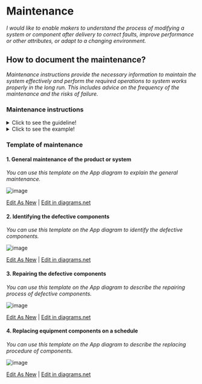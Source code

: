 # **Maintenance**

*I would like to enable makers to understand the process of modifying a system or component after delivery to correct faults, improve performance or other attributes, or adapt to a changing environment.*

## **How to document the maintenance?** 

*Maintenance instructions provide the necessary information to maintain the system effectively and perform the required operations to system works properly in the long run. This includes advice on the frequency of the maintenance and the risks of failure.*

 ### **Maintenance instructions** 
<details>
  <summary>Click to see the guideline!</summary> 
 
  - **Definition:** *A maintenance instruction is a technical communication document intended to give recommendations and necessary information to maintain the system effectively.*

  ```
What does include the documentation of maintenance instructions? 

1. Introduction of general maintenance of the product or system
    - Cleaning
    - Lubricating
    - Regular inspections or services. These can be carried out on a time-based schedule or on a usage-based schedule.
       - Maintenance according to predetermined intervals 
       - Maintenance according to prescribed criteria
       - Maintenance by integrating analysis, measurement and periodic test activities 
    - Regular adjusting machinery if it's necessary
    - Maintenance tools
       - Various tools necessary to perform the maintenance operation
2. Identifying the defective components
    - The equipment performance monitoring   
    - How to detect a defective component
    - Fault elimination
    - Verification of fault elimination
3. Repairing the defective components
    - Step-by-step procedures describing the repairing sequence 
    - Refere to the manufacturing section where you can find the manufacturing instructions to rebuild the defective components
    - Verifiction of repair
    - Required tools for repairing
4. Replacing equipment components according to the schedule
    - Step-by-step procedures describing the replacing sequence
    - Required tools for replacing the components

How to visualize the process of maintenance?
 1. Images 
 2. Videos 

```
</details>

<details>
  <summary>Click to see the example!</summary>

#### *Example 1:* [FarmBot Genesis V1.5](https://genesis.farm.bot/v1.5/Extras/maintenance)
</details>

### Template of maintenance
 
 #### 1. General maintenance of the product or system
 
   *You can use this template on the App diagram to explain the general maintenance.*
 
![image](https://github.com/OPEN-NEXT/wp2.3_Guideline-for-documentation-of-OSH-design-reuse/blob/main/Sources/Images/General%20maintenance%201.jpg)

 <a href="https://app.diagrams.net/#Hamerezoji1362%2Fdrawio-github%2Fmaster%2FGeneral%20maintenance.drawio">Edit As New</a> | <a href="https://app.diagrams.net/#Hamerezoji1362%2Fdrawio-github%2Fmaster%2FGeneral%20maintenance.png">Edit in diagrams.net</a> 
 
 #### 2. Identifying the defective components 
 
 *You can use this template on the App diagram to identify the defective components.*
 
![image](https://github.com/OPEN-NEXT/wp2.3_Guideline-for-documentation-of-OSH-design-reuse/blob/main/Sources/Images/Identifying%20the%20defective%20components.jpg)

 <a href="https://app.diagrams.net/#Hamerezoji1362%2Fdrawio-github%2Fmaster%2FIdentifying%20the%20defective%20components.drawio">Edit As New</a> | <a href="https://app.diagrams.net/#Hamerezoji1362%2Fdrawio-github%2Fmaster%2FIdentifying%20the%20defective%20components.png">Edit in diagrams.net</a>
 
 #### 3. Repairing the defective components

  *You can use this template on the App diagram to describe the repairing process of defective components.*
 
![image](https://github.com/OPEN-NEXT/wp2.3_Guideline-for-documentation-of-OSH-design-reuse/blob/main/Sources/Images/Repairing%20the%20defective%20components%201.jpg)

 <a href="https://app.diagrams.net/#Hamerezoji1362%2Fdrawio-github%2Fmaster%2FRepairing%20the%20defective%20components.drawio">Edit As New</a> | <a href="https://app.diagrams.net/#Hamerezoji1362%2Fdrawio-github%2Fmaster%2FRepairing%20the%20defective%20components.drawio.png">Edit in diagrams.net</a>
 
 #### 4. Replacing equipment components on a schedule

  *You can use this template on the App diagram to describe the replacing procedure of components.*
 
![image](https://github.com/OPEN-NEXT/wp2.3_Guideline-for-documentation-of-OSH-design-reuse/blob/main/Sources/Images/Replacing%20the%20parts%20or%20components.jpg)

 <a href="https://app.diagrams.net/#Hamerezoji1362%2Fdrawio-github%2Fmaster%2FReplacing%20the%20parts%20or%20components.drawio">Edit As New</a> | <a href="https://app.diagrams.net/#Hamerezoji1362%2Fdrawio-github%2Fmaster%2FReplacing%20the%20parts%20or%20components.drawio.png">Edit in diagrams.net</a>
